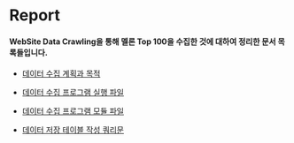# Report

#### WebSite Data Crawling을 통해 멜론 Top 100을 수집한 것에 대하여 정리한 문서 목록들입니다.

  + [데이터 수집 계획과 목적](https://github.com/Gouwon/Report/blob/master/Data_crawling_readme.md
) 
  
  + [데이터 수집 프로그램 실행 파일](https://github.com/Gouwon/Report/blob/master/Data_crawling_main.py) 
  
  + [데이터 수집 프로그램 모듈 파일](https://github.com/Gouwon/Report/blob/master/Data_crawling_module.py) 
  
  + [데이터 저장 테이블 작성 쿼리문](https://github.com/Gouwon/Report/blob/master/Data_crawl_DB.sql)  
